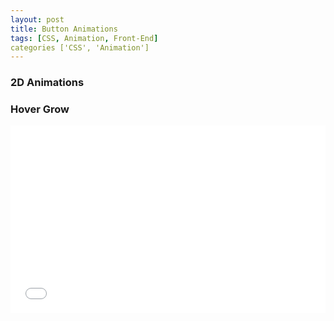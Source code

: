 ```yaml
---
layout: post
title: Button Animations
tags: [CSS, Animation, Front-End]
categories ['CSS', 'Animation']
---
```


### 2D Animations

### Hover Grow

<iframe width="100%" height="300" src="//jsfiddle.net/mbuda03/z121kzbv/embedded/html,css,result/dark/" allowfullscreen="allowfullscreen" frameborder="0"></iframe>